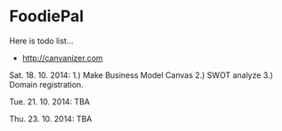 FoodiePal
=========
Here is todo list...
- http://canvanizer.com

Sat. 18. 10. 2014:
	1.) Make Business Model Canvas
	2.) SWOT analyze
	3.) Domain registration.

Tue. 21. 10. 2014:
	TBA

Thu. 23. 10. 2014:
	TBA
